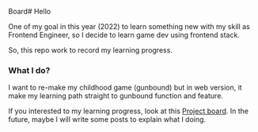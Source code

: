 Board# Hello

One of my goal in this year (2022) to learn something new with my skill as Frontend Engineer, so I decide to learn game dev using frontend stack.

So, this repo work to record my learning progress.

### What I do?

I want to re-make my childhood game (gunbound) but in web version, it make my learning path straight to gunbound function and feature.

If you interested to my learning progress, look at this [Project board](https://github.com/users/afrianjunior/projects/1). In the future, maybe I will write some posts to explain what I doing.